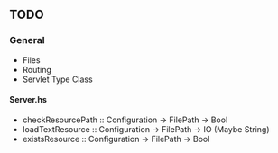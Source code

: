 ## TODO

### General
* Files
* Routing
* Servlet Type Class

#### Server.hs
* checkResourcePath :: Configuration -> FilePath -> Bool
* loadTextResource :: Configuration -> FilePath -> IO (Maybe String)
* existsResource :: Configuration -> FilePath -> Bool

